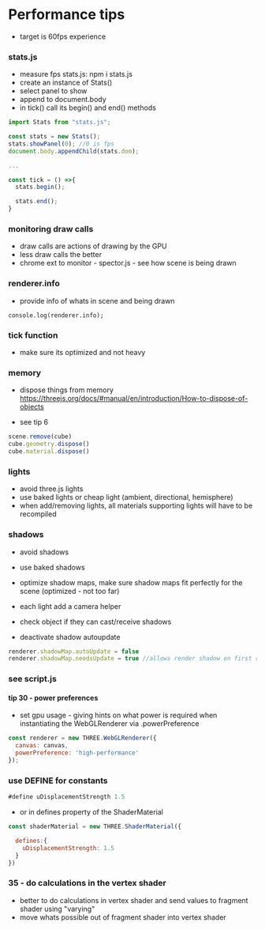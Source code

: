 # Performance tips
- target is 60fps experience

### stats.js
- measure fps stats.js: npm i stats.js
- create an instance of Stats() 
- select panel to show
- append to document.body
- in tick() call its begin() and end() methods


```js
import Stats from "stats.js";

const stats = new Stats();
stats.showPanel(0); //0 is fps
document.body.appendChild(stats.dom);

...

const tick = () =>{
  stats.begin();

  stats.end();
}

```

### monitoring draw calls
- draw calls are actions of drawing by the GPU
- less draw calls the better
- chrome ext to monitor - spector.js - see how scene is being drawn

### renderer.info
- provide info of whats in scene and being drawn

```
console.log(renderer.info);

```

### tick function
- make sure its optimized and not heavy

### memory 
- dispose things from memory https://threejs.org/docs/#manual/en/introduction/How-to-dispose-of-objects

* see tip 6

```js
scene.remove(cube)
cube.geometry.dispose()
cube.material.dispose()
```

### lights
- avoid three.js lights
- use baked lights or cheap light (ambient, directional, hemisphere)
- when add/removing lights, all materials supporting lights will have to be recompiled

### shadows
- avoid shadows
- use baked shadows
- optimize shadow maps, make sure shadow maps fit perfectly for the scene (optimized - not too far)
- each light add a camera helper
- check object if they can cast/receive shadows

- deactivate shadow autoupdate 
```js
renderer.shadowMap.autoUpdate = false
renderer.shadowMap.needsUpdate = true //allows render shadow on first render
```

### see script.js

#### tip 30 - power preferences
- set gpu usage - giving hints on what power is required when instantiating the WebGLRenderer via .powerPreference

```js
const renderer = new THREE.WebGLRenderer({
  canvas: canvas,
  powerPreference: 'high-performance'
});

```


### use DEFINE for constants 

```js
#define uDisplacementStrength 1.5
```

- or in defines property of the ShaderMaterial

```js
const shaderMaterial = new THREE.ShaderMaterial({

  defines:{
    uDisplacementStrength: 1.5
  }
})
```

### 35 - do calculations in the vertex shader

- better to do calculations in vertex shader and send values to fragment shader using "varying"
- move whats possible out of fragment shader into vertex shader

```js

```
